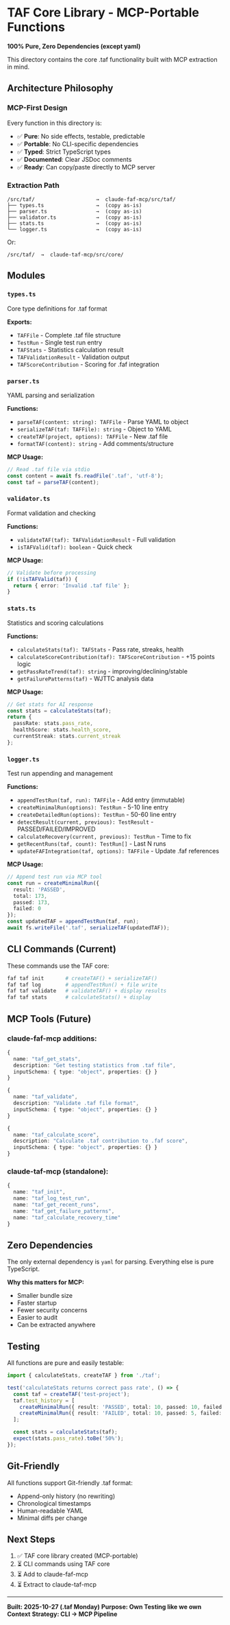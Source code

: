 # TAF Core Library - MCP-Portable Functions

**100% Pure, Zero Dependencies (except yaml)**

This directory contains the core .taf functionality built with MCP extraction in mind.

## Architecture Philosophy

### MCP-First Design
Every function in this directory is:
- ✅ **Pure**: No side effects, testable, predictable
- ✅ **Portable**: No CLI-specific dependencies
- ✅ **Typed**: Strict TypeScript types
- ✅ **Documented**: Clear JSDoc comments
- ✅ **Ready**: Can copy/paste directly to MCP server

### Extraction Path

```
/src/taf/                    →  claude-faf-mcp/src/taf/
├── types.ts                 →  (copy as-is)
├── parser.ts                →  (copy as-is)
├── validator.ts             →  (copy as-is)
├── stats.ts                 →  (copy as-is)
└── logger.ts                →  (copy as-is)
```

Or:

```
/src/taf/  →  claude-taf-mcp/src/core/
```

## Modules

### `types.ts`
Core type definitions for .taf format

**Exports:**
- `TAFFile` - Complete .taf file structure
- `TestRun` - Single test run entry
- `TAFStats` - Statistics calculation result
- `TAFValidationResult` - Validation output
- `TAFScoreContribution` - Scoring for .faf integration

### `parser.ts`
YAML parsing and serialization

**Functions:**
- `parseTAF(content: string): TAFFile` - Parse YAML to object
- `serializeTAF(taf: TAFFile): string` - Object to YAML
- `createTAF(project, options): TAFFile` - New .taf file
- `formatTAF(content): string` - Add comments/structure

**MCP Usage:**
```typescript
// Read .taf file via stdio
const content = await fs.readFile('.taf', 'utf-8');
const taf = parseTAF(content);
```

### `validator.ts`
Format validation and checking

**Functions:**
- `validateTAF(taf): TAFValidationResult` - Full validation
- `isTAFValid(taf): boolean` - Quick check

**MCP Usage:**
```typescript
// Validate before processing
if (!isTAFValid(taf)) {
  return { error: 'Invalid .taf file' };
}
```

### `stats.ts`
Statistics and scoring calculations

**Functions:**
- `calculateStats(taf): TAFStats` - Pass rate, streaks, health
- `calculateScoreContribution(taf): TAFScoreContribution` - +15 points logic
- `getPassRateTrend(taf): string` - improving/declining/stable
- `getFailurePatterns(taf)` - WJTTC analysis data

**MCP Usage:**
```typescript
// Get stats for AI response
const stats = calculateStats(taf);
return {
  passRate: stats.pass_rate,
  healthScore: stats.health_score,
  currentStreak: stats.current_streak
};
```

### `logger.ts`
Test run appending and management

**Functions:**
- `appendTestRun(taf, run): TAFFile` - Add entry (immutable)
- `createMinimalRun(options): TestRun` - 5-10 line entry
- `createDetailedRun(options): TestRun` - 50-60 line entry
- `detectResult(current, previous): TestResult` - PASSED/FAILED/IMPROVED
- `calculateRecovery(current, previous): TestRun` - Time to fix
- `getRecentRuns(taf, count): TestRun[]` - Last N runs
- `updateFAFIntegration(taf, options): TAFFile` - Update .faf references

**MCP Usage:**
```typescript
// Append test run via MCP tool
const run = createMinimalRun({
  result: 'PASSED',
  total: 173,
  passed: 173,
  failed: 0
});
const updatedTAF = appendTestRun(taf, run);
await fs.writeFile('.taf', serializeTAF(updatedTAF));
```

## CLI Commands (Current)

These commands use the TAF core:

```bash
faf taf init       # createTAF() + serializeTAF()
faf taf log        # appendTestRun() + file write
faf taf validate   # validateTAF() + display results
faf taf stats      # calculateStats() + display
```

## MCP Tools (Future)

### claude-faf-mcp additions:
```typescript
{
  name: "taf_get_stats",
  description: "Get testing statistics from .taf file",
  inputSchema: { type: "object", properties: {} }
}

{
  name: "taf_validate",
  description: "Validate .taf file format",
  inputSchema: { type: "object", properties: {} }
}

{
  name: "taf_calculate_score",
  description: "Calculate .taf contribution to .faf score",
  inputSchema: { type: "object", properties: {} }
}
```

### claude-taf-mcp (standalone):
```typescript
{
  name: "taf_init",
  name: "taf_log_test_run",
  name: "taf_get_recent_runs",
  name: "taf_get_failure_patterns",
  name: "taf_calculate_recovery_time"
}
```

## Zero Dependencies

The only external dependency is `yaml` for parsing. Everything else is pure TypeScript.

**Why this matters for MCP:**
- Smaller bundle size
- Faster startup
- Fewer security concerns
- Easier to audit
- Can be extracted anywhere

## Testing

All functions are pure and easily testable:

```typescript
import { calculateStats, createTAF } from './taf';

test('calculateStats returns correct pass rate', () => {
  const taf = createTAF('test-project');
  taf.test_history = [
    createMinimalRun({ result: 'PASSED', total: 10, passed: 10, failed: 0 }),
    createMinimalRun({ result: 'FAILED', total: 10, passed: 5, failed: 5 }),
  ];

  const stats = calculateStats(taf);
  expect(stats.pass_rate).toBe('50%');
});
```

## Git-Friendly

All functions support Git-friendly .taf format:
- Append-only history (no rewriting)
- Chronological timestamps
- Human-readable YAML
- Minimal diffs per change

## Next Steps

1. ✅ TAF core library created (MCP-portable)
2. ⏳ CLI commands using TAF core
3. ⏳ Add to claude-faf-mcp
4. ⏳ Extract to claude-taf-mcp

---

**Built: 2025-10-27 (.taf Monday)**
**Purpose: Own Testing like we own Context**
**Strategy: CLI → MCP Pipeline**
